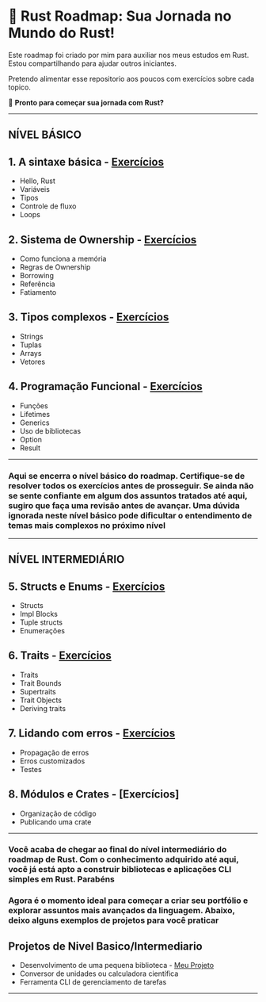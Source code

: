 # 🦀 **Rust Roadmap: Sua Jornada no Mundo do Rust!**  

Este roadmap foi criado por mim para auxiliar nos meus estudos em Rust.
Estou compartilhando para ajudar outros iniciantes.

Pretendo alimentar esse repositorio aos poucos com exercícios sobre cada topico.

🚀 **Pronto para começar sua jornada com Rust?**

---

## NÍVEL BÁSICO

## 1. A sintaxe básica -  [Exercícios](https://github.com/Ricardo7c/Rust-Roadmap/blob/main/01%20-%20Sintaxe%20Basica/README.md)

- Hello, Rust
- Variáveis
- Tipos
- Controle de fluxo
- Loops

## 2. Sistema de Ownership - [Exercícios](https://github.com/Ricardo7c/Rust-Roadmap/blob/main/02%20-%20Sistema%20de%20Ownership/README.md)

- Como funciona a memória
- Regras de Ownership
- Borrowing
- Referência
- Fatiamento

## 3. Tipos complexos - [Exercícios](https://github.com/Ricardo7c/Rust-Roadmap/blob/main/03%20-%20Tipos%20Complexos/README.md)

- Strings
- Tuplas
- Arrays
- Vetores

## 4. Programação Funcional - [Exercícios](https://github.com/Ricardo7c/Rust-Roadmap/blob/main/04%20-%20Programa%C3%A7%C3%A3o%20Funcional/README.md)

- Funções
- Lifetimes
- Generics
- Uso de bibliotecas
- Option
- Result

---

### Aqui se encerra o nível básico do roadmap. Certifique-se de resolver todos os exercícios antes de prosseguir. Se ainda não se sente confiante em algum dos assuntos tratados até aqui, sugiro que faça uma revisão antes de avançar. Uma dúvida ignorada neste nível básico pode dificultar o entendimento de temas mais complexos no próximo nível

---

## NÍVEL INTERMEDIÁRIO

## 5. Structs e Enums - [Exercícios](https://github.com/Ricardo7c/Rust-Roadmap/blob/main/05%20-%20Structs/README.md)

- Structs
- Impl Blocks
- Tuple structs
- Enumerações

## 6. Traits - [Exercícios](https://github.com/Ricardo7c/Rust-Roadmap/blob/main/06%20-%20Traits/Readme.md)

- Traits
- Trait Bounds
- Supertraits
- Trait Objects
- Deriving traits

## 7. Lidando com erros - [Exercícios](https://github.com/Ricardo7c/Rust-Roadmap/blob/main/07%20-%20Lidando%20com%20Erros/README.md)

- Propagação de erros
- Erros customizados
- Testes

## 8. Módulos e Crates - [Exercícios]

- Organização de código
- Publicando uma crate

---

### Você acaba de chegar ao final do nível intermediário do roadmap de Rust. Com o conhecimento adquirido até aqui, você já está apto a construir bibliotecas e aplicações CLI simples em Rust. Parabéns

### Agora é o momento ideal para começar a criar seu portfólio e explorar assuntos mais avançados da linguagem. Abaixo, deixo alguns exemplos de projetos para você praticar

## Projetos de Nivel Basico/Intermediario

- Desenvolvimento de uma pequena biblioteca - [Meu Projeto](https://github.com/Ricardo7c/Text-input)
- Conversor de unidades ou calculadora científica
- Ferramenta CLI de gerenciamento de tarefas

---
